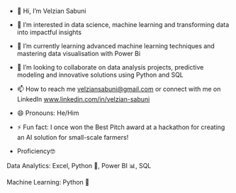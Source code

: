 - 👋 Hi, I’m Velzian Sabuni
- 👀 I’m interested in data science, machine learning and transforming data into impactful insights
- 🌱 I’m currently learning advanced machine learning techniques and mastering data visualisation with Power Bi
- 💞️ I’m looking to collaborate on data analysis projects, predictive modeling and innovative solutions using Python and SQL
- 📫 How to reach me velziansabuni@gmail.com or connect with me on LinkedIn www.linkedin.com/in/velzian-sabuni
- 😄 Pronouns: He/Him
- ⚡ Fun fact: I once won the Best Pitch award at a hackathon for creating an AI solution for small-scale farmers!

- Proficiency🤓

Data Analytics: Excel, Python 🐍, Power BI 📊, SQL

Machine Learning: Python 🐍
